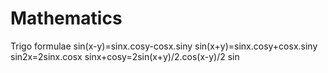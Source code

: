 # Mathematics
Trigo formulae
sin(x-y)=sinx.cosy-cosx.siny
sin(x+y)=sinx.cosy+cosx.siny
sin2x=2sinx.cosx
sinx+cosy=2sin(x+y)/2.cos(x-y)/2
sin
